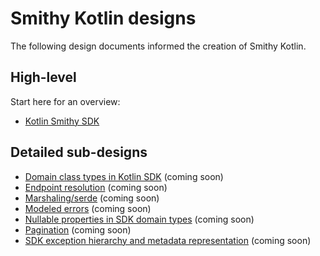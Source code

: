 # Smithy Kotlin designs

The following design documents informed the creation of Smithy Kotlin.

## High-level

Start here for an overview:

* [Kotlin Smithy SDK](kotlin-smithy-sdk.md)

## Detailed sub-designs

* [Domain class types in Kotlin SDK](domain-class-types-in-kotlin-sdk.md) (coming soon)
* [Endpoint resolution](endpoint-resolution.md) (coming soon)
* [Marshaling/serde](marshalling-serde.md) (coming soon)
* [Modeled errors](modeled-errors.md) (coming soon)
* [Nullable properties in SDK domain types](nullable-properties-in-sdk-domain-types.md) (coming soon)
* [Pagination](pagination.md) (coming soon)
* [SDK exception hierarchy and metadata representation](sdk-exception-hierarchy-and-metadata-representation.md) (coming
  soon)
